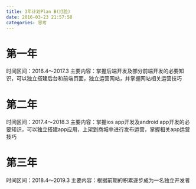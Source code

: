 ```yaml
---
title: 3年计划Plan B(打脸)
date: 2016-03-23 21:57:58
categories: 思考
---
```


# 第一年

时间区间：2016.4～2017.3
主要内容：掌握后端开发及部分前端开发的必要知识，可以独立搭建后台和前端页面，独立运营网站，并掌握网站相关运营技巧

# 第二年

时间区间：2017.4～2018.3
主要内容：掌握ios app开发及android app开发的必要知识，可以独立搭建app应用，上架到商城中进行发布运营，掌握相关app运营技巧

# 第三年

时间区间：2018.4～2019.3
主要内容：根据前期的积累逐步成为一名独立开发者
